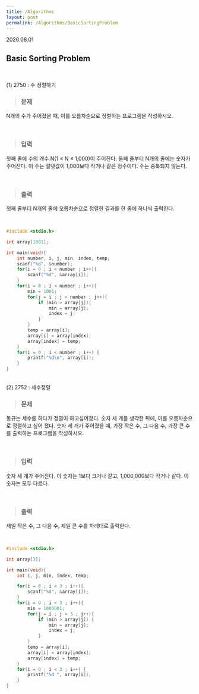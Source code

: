 ```yaml
---
title: /Algorithms
layout: post
permalink: /Algorithms/BasicSortingProblem
---
```


2020.08.01
<br/>

## Basic Sorting Problem
<br/>

(1) 2750 : 수 정렬하기

> ### 문제
N개의 수가 주어졌을 때, 이를 오름차순으로 정렬하는 프로그램을 작성하시오.

<br/>

> ### 입력
첫째 줄에 수의 개수 N(1 ≤ N ≤ 1,000)이 주어진다. 둘째 줄부터 N개의 줄에는 숫자가 주어진다. 이 수는 절댓값이 1,000보다 작거나 같은 정수이다. 수는 중복되지 않는다.

<br/>

> ### 출력
첫째 줄부터 N개의 줄에 오름차순으로 정렬한 결과를 한 줄에 하나씩 출력한다.

<br/>

>> 
```c
#include <stdio.h>

int array[1001];

int main(void){
    int number, i, j, min, index, temp;
    scanf("%d", &number);
    for(i = 0 ; i < number ; i++){
        scanf("%d", &array[i]);
    }
    for(i = 0 ; i < number ; i++){
        min = 1001;
        for(j = i ; j < number ; j++){
            if (min > array[j]){
                min = array[j];
                index = j;
            }
        }
        temp = array[i];
        array[i] = array[index];
        array[index] = temp;
    }
    for(i = 0 ; i < number ; i++) {
        printf("%d\n", array[i]);
    }
}
```

<br/>
(2) 2752 : 세수정렬

> ### 문제
동규는 세수를 하다가 정렬이 하고싶어졌다.
숫자 세 개를 생각한 뒤에, 이를 오름차순으로 정렬하고 싶어 졌다.
숫자 세 개가 주어졌을 때, 가장 작은 수, 그 다음 수, 가장 큰 수를 출력하는 프로그램을 작성하시오.

<br/>

> ### 입력
숫자 세 개가 주어진다. 이 숫자는 1보다 크거나 같고, 1,000,000보다 작거나 같다. 이 숫자는 모두 다르다.

<br/>

> ### 출력
제일 작은 수, 그 다음 수, 제일 큰 수를 차례대로 출력한다.

<br/>

>> 
```c
#include <stdio.h>

int array[3];

int main(void){
    int i, j, min, index, temp;

    for(i = 0 ; i < 3 ; i++){
        scanf("%d", &array[i]);
    }
    for(i = 0 ; i < 3 ; i++){
        min = 1000001;
        for(j = i ; j < 3 ; j++){
            if (min > array[j]) {
                min = array[j];
                index = j;
            }
        }
        temp = array[i];
        array[i] = array[index];
        array[index] = temp;
    }
    for(i = 0 ; i < 3 ; i++) {
        printf("%d ", array[i]);
    }
}
```